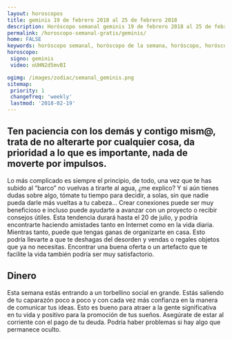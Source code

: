 ```yaml
---
layout: horoscopos
title: geminis 19 de febrero 2018 al 25 de febrero 2018 
description: Horóscopo semanal geminis 19 de febrero 2018 al 25 de febrero 2018. Ten paciencia con los demás y contigo mism@, trata de no alterarte por cualquier cosa, da prioridad a lo que es importante, nada de moverte por impulsos.
permalink: /horoscopo-semanal-gratis/geminis/
home: FALSE
keywords: horóscopo semanal, horóscopo de la semana, horóscopo, horóscopo gratis,horóscopos, horóscopo esperanza gracia, horoscopos geminis la semana, horóscopos gratis, Tarot, Astrologia, Zodíaco, geminis, horoscopo gratis, semanal
horoscopo:
 signo: geminis
 video: oUHN2d5mvBI

ogimg: /images/zodiac/semanal_geminis.png
sitemap:
 priority: 1
 changefreq: 'weekly'
 lastmod: '2018-02-19'
---
```




## Ten paciencia con los demás y contigo mism@, trata de no alterarte por cualquier cosa, da prioridad a lo que es importante, nada de moverte por impulsos.

Lo más complicado es siempre el principio, de todo, una vez que te has subido al “barco” no vuelvas a tirarte al agua, ¿me explico? 
Y si aún tienes dudas sobre algo, tómate tu tiempo para decidir, a solas, sin que nadie pueda darle más vueltas a tu cabeza…
Crear conexiones puede ser muy beneficioso e incluso puede ayudarte a avanzar con un proyecto o recibir consejos útiles. Esta tendencia durará hasta el 20 de julio, y podría encontrarte haciendo amistades tanto en Internet como en la vida diaria. Mientras tanto, puede que tengas ganas de organizarte en casa. Esto podría llevarte a que te deshagas del desorden y vendas o regales objetos que ya no necesitas. Encontrar una buena oferta o un artefacto que te facilite la vida también podría ser muy satisfactorio.

## Dinero

Esta semana estás entrando a un torbellino social en grande. Estás saliendo de tu caparazón poco a poco y con cada vez más confianza en la manera de comunicar tus ideas. Esto es bueno para atraer a la gente significativa en tu vida y positivo para la promoción de tus sueños. Asegúrate de estar al corriente con el pago de tu deuda. Podría haber problemas si hay algo que permanece oculto.